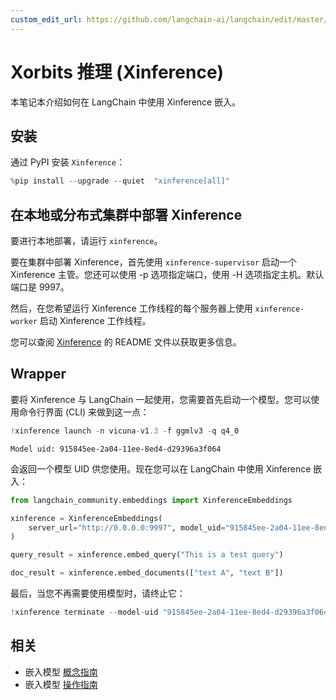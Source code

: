 ```yaml
---
custom_edit_url: https://github.com/langchain-ai/langchain/edit/master/docs/docs/integrations/text_embedding/xinference.ipynb
---
```


# Xorbits 推理 (Xinference)

本笔记本介绍如何在 LangChain 中使用 Xinference 嵌入。

## 安装

通过 PyPI 安装 `Xinference`：


```python
%pip install --upgrade --quiet  "xinference[all]"
```

## 在本地或分布式集群中部署 Xinference

要进行本地部署，请运行 `xinference`。

要在集群中部署 Xinference，首先使用 `xinference-supervisor` 启动一个 Xinference 主管。您还可以使用 -p 选项指定端口，使用 -H 选项指定主机。默认端口是 9997。

然后，在您希望运行 Xinference 工作线程的每个服务器上使用 `xinference-worker` 启动 Xinference 工作线程。

您可以查阅 [Xinference](https://github.com/xorbitsai/inference) 的 README 文件以获取更多信息。

## Wrapper

要将 Xinference 与 LangChain 一起使用，您需要首先启动一个模型。您可以使用命令行界面 (CLI) 来做到这一点：

```python
!xinference launch -n vicuna-v1.3 -f ggmlv3 -q q4_0
```
```output
Model uid: 915845ee-2a04-11ee-8ed4-d29396a3f064
```
会返回一个模型 UID 供您使用。现在您可以在 LangChain 中使用 Xinference 嵌入：

```python
from langchain_community.embeddings import XinferenceEmbeddings

xinference = XinferenceEmbeddings(
    server_url="http://0.0.0.0:9997", model_uid="915845ee-2a04-11ee-8ed4-d29396a3f064"
)
```

```python
query_result = xinference.embed_query("This is a test query")
```

```python
doc_result = xinference.embed_documents(["text A", "text B"])
```

最后，当您不再需要使用模型时，请终止它：

```python
!xinference terminate --model-uid "915845ee-2a04-11ee-8ed4-d29396a3f064"
```

## 相关

- 嵌入模型 [概念指南](/docs/concepts/#embedding-models)
- 嵌入模型 [操作指南](/docs/how_to/#embedding-models)
